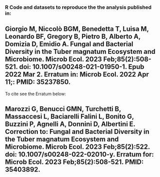 ### R Code and datasets to reproduce the the analysis published in:

## Giorgio M, Niccolò BGM, Benedetta T, Luisa M, Leonardo BF, Gregory B, Pietro B, Alberto A, Domizia D, Emidio A. Fungal and Bacterial Diversity in the Tuber magnatum Ecosystem and Microbiome. Microb Ecol. 2023 Feb;85(2):508-521. doi: 10.1007/s00248-021-01950-1. Epub 2022 Mar 2. Erratum in: Microb Ecol. 2022 Apr 11;: PMID: 35237850.

To cite see the Erratum below:

## Marozzi G, Benucci GMN, Turchetti B, Massaccesi L, Baciarelli Falini L, Bonito G, Buzzini P, Agnelli A, Donnini D, Albertini E. Correction to: Fungal and Bacterial Diversity in the Tuber magnatum Ecosystem and Microbiome. Microb Ecol. 2023 Feb;85(2):522. doi: 10.1007/s00248-022-02010-y. Erratum for: Microb Ecol. 2023 Feb;85(2):508-521. PMID: 35403892.
